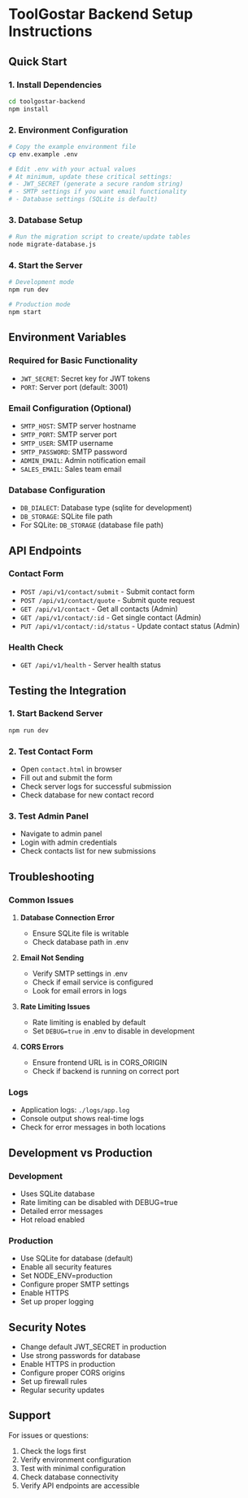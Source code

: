 # ToolGostar Backend Setup Instructions

## Quick Start

### 1. Install Dependencies
```bash
cd toolgostar-backend
npm install
```

### 2. Environment Configuration
```bash
# Copy the example environment file
cp env.example .env

# Edit .env with your actual values
# At minimum, update these critical settings:
# - JWT_SECRET (generate a secure random string)
# - SMTP settings if you want email functionality
# - Database settings (SQLite is default)
```

### 3. Database Setup
```bash
# Run the migration script to create/update tables
node migrate-database.js
```

### 4. Start the Server
```bash
# Development mode
npm run dev

# Production mode
npm start
```

## Environment Variables

### Required for Basic Functionality
- `JWT_SECRET`: Secret key for JWT tokens
- `PORT`: Server port (default: 3001)

### Email Configuration (Optional)
- `SMTP_HOST`: SMTP server hostname
- `SMTP_PORT`: SMTP server port
- `SMTP_USER`: SMTP username
- `SMTP_PASSWORD`: SMTP password
- `ADMIN_EMAIL`: Admin notification email
- `SALES_EMAIL`: Sales team email

### Database Configuration
- `DB_DIALECT`: Database type (sqlite for development)
- `DB_STORAGE`: SQLite file path
- For SQLite: `DB_STORAGE` (database file path)

## API Endpoints

### Contact Form
- `POST /api/v1/contact/submit` - Submit contact form
- `POST /api/v1/contact/quote` - Submit quote request
- `GET /api/v1/contact` - Get all contacts (Admin)
- `GET /api/v1/contact/:id` - Get single contact (Admin)
- `PUT /api/v1/contact/:id/status` - Update contact status (Admin)

### Health Check
- `GET /api/v1/health` - Server health status

## Testing the Integration

### 1. Start Backend Server
```bash
npm run dev
```

### 2. Test Contact Form
- Open `contact.html` in browser
- Fill out and submit the form
- Check server logs for successful submission
- Check database for new contact record

### 3. Test Admin Panel
- Navigate to admin panel
- Login with admin credentials
- Check contacts list for new submissions

## Troubleshooting

### Common Issues

1. **Database Connection Error**
   - Ensure SQLite file is writable
   - Check database path in .env

2. **Email Not Sending**
   - Verify SMTP settings in .env
   - Check if email service is configured
   - Look for email errors in logs

3. **Rate Limiting Issues**
   - Rate limiting is enabled by default
   - Set `DEBUG=true` in .env to disable in development

4. **CORS Errors**
   - Ensure frontend URL is in CORS_ORIGIN
   - Check if backend is running on correct port

### Logs
- Application logs: `./logs/app.log`
- Console output shows real-time logs
- Check for error messages in both locations

## Development vs Production

### Development
- Uses SQLite database
- Rate limiting can be disabled with DEBUG=true
- Detailed error messages
- Hot reload enabled

### Production
- Use SQLite for database (default)
- Enable all security features
- Set NODE_ENV=production
- Configure proper SMTP settings
- Enable HTTPS
- Set up proper logging

## Security Notes

- Change default JWT_SECRET in production
- Use strong passwords for database
- Enable HTTPS in production
- Configure proper CORS origins
- Set up firewall rules
- Regular security updates

## Support

For issues or questions:
1. Check the logs first
2. Verify environment configuration
3. Test with minimal configuration
4. Check database connectivity
5. Verify API endpoints are accessible

